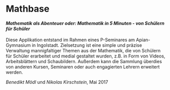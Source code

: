 # Mathbase
#### _Mathematik als Abenteuer oder: Mathematik in 5 Minuten - von Schülern für Schüler_

Diese Applikation entstand im Rahmen eines P-Seminares am Apian-Gymnasium in Ingolstadt.
Zielsetzung ist eine simple und präzise Verwaltung mannigfaltiger Themen aus der Mathematik, die von Schülern für Schüler erarbeitet und medial gestaltet wurden, z.B. in Form von Videos, Arbeitsblättern und Schaubildern. Außerdem kann die Sammlung überdies von anderen Kursen, Seminaren oder auch engagierten Lehrern erweitert werden.

_Benedikt Mödl_ und _Nikolas Kirschstein_, Mai 2017
